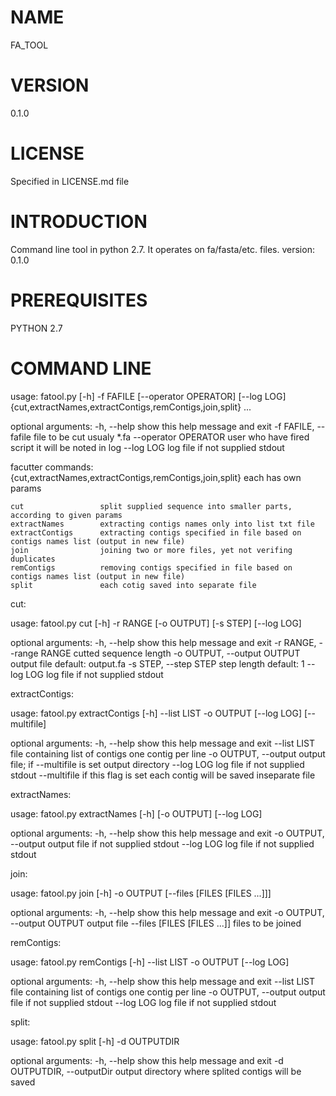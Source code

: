 NAME
====
FA_TOOL

VERSION
=======

0.1.0

LICENSE
=======

Specified in LICENSE.md file

INTRODUCTION
============

Command line tool in python 2.7. It operates on fa/fasta/etc. files. version: 0.1.0


PREREQUISITES
=============
PYTHON 2.7

COMMAND LINE
============

usage: fatool.py [-h] -f FAFILE [--operator OPERATOR] [--log LOG]
                 {cut,extractNames,extractContigs,remContigs,join,split} ...

optional arguments:
  -h, --help            show this help message and exit
  -f FAFILE, --fafile   file to be cut usualy *.fa
  --operator OPERATOR   user who have fired script it will be noted in log
  --log LOG             log file if not supplied stdout

facutter commands:
  {cut,extractNames,extractContigs,remContigs,join,split} each has own params
  
    cut                 split supplied sequence into smaller parts, according to given params
    extractNames        extracting contigs names only into list txt file
    extractContigs      extracting contigs specified in file based on contigs names list (output in new file)
    join                joining two or more files, yet not verifing duplicates
    remContigs          removing contigs specified in file based on contigs names list (output in new file)
    split               each cotig saved into separate file
  
cut:
  
  usage: fatool.py cut [-h] -r RANGE [-o OUTPUT] [-s STEP] [--log LOG]

  optional arguments:
  -h, --help                  show this help message and exit
  -r RANGE, --range RANGE	    cutted sequence length
  -o OUTPUT, --output OUTPUT	output file default: output.fa
  -s STEP, --step STEP        step length default: 1
  --log LOG                   log file if not supplied stdout
  
extractContigs:
  
  usage: fatool.py extractContigs [-h] --list LIST -o OUTPUT [--log LOG] [--multifile]

  optional arguments:
  -h, --help            show this help message and exit
  --list LIST           file containing list of contigs one contig per line
  -o OUTPUT, --output	  output file; if --multifile is set output directory
  --log LOG             log file if not supplied stdout
  --multifile           if this flag is set each contig will be saved inseparate file

  
extractNames:
  
  usage: fatool.py extractNames [-h] [-o OUTPUT] [--log LOG]

  optional arguments:
  -h, --help            show this help message and exit
  -o OUTPUT, --output 	output file if not supplied stdout
  --log LOG             log file if not supplied stdout

join:

  usage: fatool.py join [-h] -o OUTPUT [--files [FILES [FILES ...]]]

  optional arguments:
  -h, --help                  show this help message and exit
  -o OUTPUT, --output OUTPUT  output file
  --files [FILES [FILES ...]] files to be joined
 
remContigs:
  
  usage: fatool.py remContigs [-h] --list LIST -o OUTPUT [--log LOG]

  optional arguments:
  -h, --help            show this help message and exit
  --list LIST           file containing list of contigs one contig per line
  -o OUTPUT, --output 	output file if not supplied stdout
  --log LOG             log file if not supplied stdout

split:

  usage: fatool.py split [-h] -d OUTPUTDIR

  optional arguments:
  -h, --help                show this help message and exit
  -d OUTPUTDIR, --outputDir output directory where splited contigs will be saved
